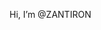  Hi, I’m @ZANTIRON

<!---
ZANTIRON/ZANTIRON is a ✨ special ✨ repository because its `README.md` (this file) appears on your GitHub profile.
You can click the Preview link to take a look at your changes.
--->
